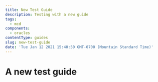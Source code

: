 ```yaml
---
title: New Test Guide
description: Testing with a new guide
tags:
  - mcd
components:
  - oracles
contentType: guides
slug: new-test-guide
date: 'Tue Jan 12 2021 15:40:50 GMT-0700 (Mountain Standard Time)'
---
```

# A new test guide